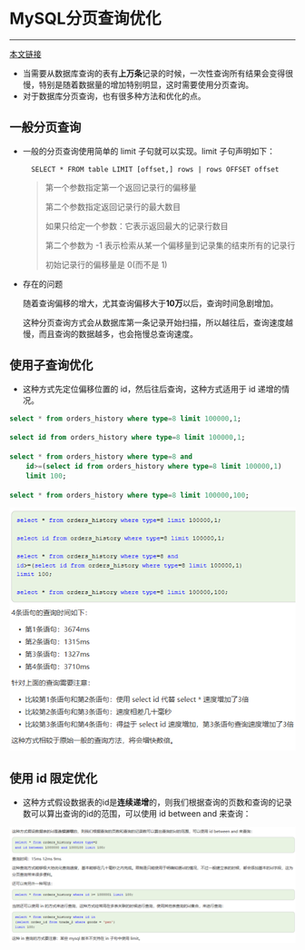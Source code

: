 # MySQL分页查询优化 

---

[本文链接](https://www.cnblogs.com/youyoui/p/7851007.html)

- 当需要从数据库查询的表有**上万条**记录的时候，一次性查询所有结果会变得很慢，特别是随着数据量的增加特别明显，这时需要使用分页查询。
- 对于数据库分页查询，也有很多种方法和优化的点。

## 一般分页查询

- 一般的分页查询使用简单的 limit 子句就可以实现。limit 子句声明如下：

		SELECT * FROM table LIMIT [offset,] rows | rows OFFSET offset

	> 第一个参数指定第一个返回记录行的偏移量  
	>
	> 第二个参数指定返回记录行的最大数目  
	>
	> 如果只给定一个参数：它表示返回最大的记录行数目  
	>
	> 第二个参数为 -1 表示检索从某一个偏移量到记录集的结束所有的记录行  
	>
	> 初始记录行的偏移量是 0(而不是 1)  

- 存在的问题

	随着查询偏移的增大，尤其查询偏移大于**10万**以后，查询时间急剧增加。

	这种分页查询方式会从数据库第一条记录开始扫描，所以越往后，查询速度越慢，而且查询的数据越多，也会拖慢总查询速度。

## 使用子查询优化

- 这种方式先定位偏移位置的 id，然后往后查询，这种方式适用于 id 递增的情况。

```sql
select * from orders_history where type=8 limit 100000,1;

select id from orders_history where type=8 limit 100000,1;

select * from orders_history where type=8 and 
	id>=(select id from orders_history where type=8 limit 100000,1) 
	limit 100;

select * from orders_history where type=8 limit 100000,100;
```

![](img/mysqlPage1.png)

## 使用 id 限定优化

- 这种方式假设数据表的id是**连续递增**的，则我们根据查询的页数和查询的记录数可以算出查询的id的范围，可以使用 id between and 来查询：

![](img/mysqlPage2.png)